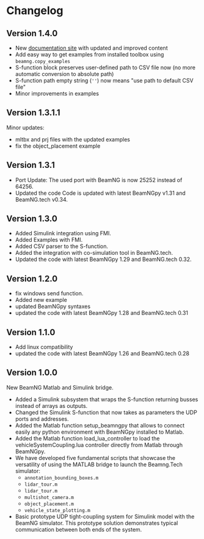 # Changelog

## Version 1.4.0

- New [documentation site](https://documentation.beamng.com/api/matlab-simulink/) with updated and improved content
- Add easy way to get examples from installed toolbox using `beamng.copy_examples`
- S-function block preserves user-defined path to CSV file now (no more automatic conversion to absolute path)
- S-function path empty string (`''`) now means "use path to default CSV file"
- Minor improvements in examples

## Version 1.3.1.1

Minor updates:

- mltbx and prj files with the updated examples
- fix the object_placement example

## Version 1.3.1

- Port Update: The used port with BeamNG is now 25252 instead of 64256.
- Updated the code Code is updated with latest BeamNGpy v1.31 and BeamNG.tech v0.34.

## Version 1.3.0

- Added Simulink integration using FMI.
- Added Examples with FMI.
- Added CSV parser to the S-function.
- Added the integration with co-simulation tool in BeamNG.tech.
- Updated the code with latest BeamNGpy 1.29 and BeamNG.tech 0.32.

## Version 1.2.0

- fix windows send function.
- Added new example
- updated BeamNGpy syntaxes
- updated the code with latest BeamNGpy 1.28 and BeamNG.tech 0.31


## Version 1.1.0

- Add linux compatibility
- updated the code with latest BeamNGpy 1.26 and BeamNG.tech 0.28


## Version 1.0.0

New BeamNG Matlab and Simulink bridge.

- Added a Simulink subsystem that wraps the S-function returning busses instead of arrays as outputs.
- Changed the Simulink S-function that now takes as parameters the UDP ports and addresses.
- Added the Matlab function setup_beamngpy that allows to connect easily any python environment with BeamNGpy installed to Matlab.
- Added the Matlab function load_lua_controller to load the vehicleSystemCoupling.lua controller directly from Matlab through BeamNGpy.
- We have developed five fundamental scripts that showcase the versatility of using the MATLAB bridge
  to launch the Beamng.Tech simulator:
  - `annotation_bounding_boxes.m`
  - `lidar_tour.m`
  - `lidar_tour.m`
  - `multishot_camera.m`
  - `object_placement.m`
  - `vehicle_state_plotting.m`
- Basic prototype UDP tight-coupling system for Simulink model with the BeamNG simulator.
  This prototype solution demonstrates typical communication between both ends of the system.
